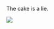 The cake is a lie.

![](![](https://komarev.com/ghpvc/?username=alexanderbkl&color=dc143c&style=for-the-badge))
